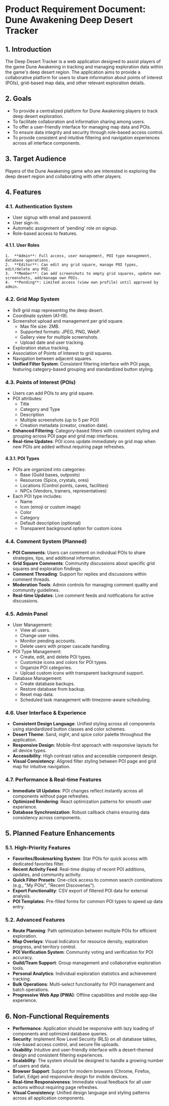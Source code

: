 # Product Requirement Document: Dune Awakening Deep Desert Tracker

## 1. Introduction

The Deep Desert Tracker is a web application designed to assist players of the game Dune Awakening in tracking and managing exploration data within the game's deep desert region. The application aims to provide a collaborative platform for users to share information about points of interest (POIs), grid-based map data, and other relevant exploration details.

## 2. Goals

- To provide a centralized platform for Dune Awakening players to track deep desert exploration.
- To facilitate collaboration and information sharing among users.
- To offer a user-friendly interface for managing map data and POIs.
- To ensure data integrity and security through role-based access control.
- To provide consistent and intuitive filtering and navigation experiences across all interface components.

## 3. Target Audience

Players of the Dune Awakening game who are interested in exploring the deep desert region and collaborating with other players.

## 4. Features

### 4.1. Authentication System
- User signup with email and password.
- User sign-in.
- Automatic assignment of 'pending' role on signup.
- Role-based access to features.

#### 4.1.1. User Roles
    1.  **Admin**: Full access, user management, POI type management, database operations.
    2.  **Editor**: Can edit any grid square, manage POI types, edit/delete any POI.
    3.  **Member**: Can add screenshots to empty grid squares, update own screenshots, add/manage own POIs.
    4.  **Pending**: Limited access (view own profile) until approved by admin.

### 4.2. Grid Map System
- 9x9 grid map representing the deep desert.
- Coordinate system (A1-I9).
- Screenshot upload and management per grid square.
    - Max file size: 2MB.
    - Supported formats: JPEG, PNG, WebP.
    - Gallery view for multiple screenshots.
    - Upload date and user tracking.
- Exploration status tracking.
- Association of Points of Interest to grid squares.
- Navigation between adjacent squares.
- **Unified Filter System**: Consistent filtering interface with POI page, featuring category-based grouping and standardized button styling.

### 4.3. Points of Interest (POIs)
- Users can add POIs to any grid square.
- POI attributes:
    - Title
    - Category and Type
    - Description
    - Multiple screenshots (up to 5 per POI)
    - Creation metadata (creator, creation date).
- **Enhanced Filtering**: Category-based filters with consistent styling and grouping across POI page and grid map interfaces.
- **Real-time Updates**: POI icons update immediately on grid map when new POIs are added without requiring page refreshes.

#### 4.3.1. POI Types
- POIs are organized into categories:
    - Base (Guild bases, outposts)
    - Resources (Spice, crystals, ores)
    - Locations (Control points, caves, facilities)
    - NPCs (Vendors, trainers, representatives)
- Each POI type includes:
    - Name
    - Icon (emoji or custom image)
    - Color
    - Category
    - Default description (optional)
    - Transparent background option for custom icons

### 4.4. Comment System (Planned)
- **POI Comments**: Users can comment on individual POIs to share strategies, tips, and additional information.
- **Grid Square Comments**: Community discussions about specific grid squares and exploration findings.
- **Comment Threading**: Support for replies and discussions within comment threads.
- **Moderation Tools**: Admin controls for managing comment quality and community guidelines.
- **Real-time Updates**: Live comment feeds and notifications for active discussions.

### 4.5. Admin Panel
- User Management:
    - View all users.
    - Change user roles.
    - Monitor pending accounts.
    - Delete users with proper cascade handling.
- POI Type Management:
    - Create, edit, and delete POI types.
    - Customize icons and colors for POI types.
    - Organize POI categories.
    - Upload custom icons with transparent background support.
- Database Management:
    - Create database backups.
    - Restore database from backup.
    - Reset map data.
    - Scheduled task management with timezone-aware scheduling.

### 4.6. User Interface & Experience
- **Consistent Design Language**: Unified styling across all components using standardized button classes and color schemes.
- **Desert Theme**: Sand, night, and spice color palette throughout the application.
- **Responsive Design**: Mobile-first approach with responsive layouts for all device types.
- **Accessibility**: High contrast ratios and accessible component design.
- **Visual Consistency**: Aligned filter styling between POI page and grid map for intuitive navigation.

### 4.7. Performance & Real-time Features
- **Immediate UI Updates**: POI changes reflect instantly across all components without page refreshes.
- **Optimized Rendering**: React optimization patterns for smooth user experience.
- **Database Synchronization**: Robust callback chains ensuring data consistency across components.

## 5. Planned Feature Enhancements

### 5.1. High-Priority Features
- **Favorites/Bookmarking System**: Star POIs for quick access with dedicated favorites filter.
- **Recent Activity Feed**: Real-time display of recent POI additions, updates, and community activity.
- **Quick Filter Presets**: One-click access to common search combinations (e.g., "My POIs", "Recent Discoveries").
- **Export Functionality**: CSV export of filtered POI data for external analysis.
- **POI Templates**: Pre-filled forms for common POI types to speed up data entry.

### 5.2. Advanced Features
- **Route Planning**: Path optimization between multiple POIs for efficient exploration.
- **Map Overlays**: Visual indicators for resource density, exploration progress, and territory control.
- **POI Verification System**: Community voting and verification for POI accuracy.
- **Guild/Team Support**: Group management and collaborative exploration tools.
- **Personal Analytics**: Individual exploration statistics and achievement tracking.
- **Bulk Operations**: Multi-select functionality for POI management and batch operations.
- **Progressive Web App (PWA)**: Offline capabilities and mobile app-like experience.

## 6. Non-Functional Requirements

- **Performance**: Application should be responsive with lazy loading of components and optimized database queries.
- **Security**: Implement Row Level Security (RLS) on all database tables, role-based access control, and secure file uploads.
- **Usability**: Intuitive and user-friendly interface with a desert-themed design and consistent filtering experiences.
- **Scalability**: The system should be designed to handle a growing number of users and data.
- **Browser Support**: Support for modern browsers (Chrome, Firefox, Safari, Edge) and responsive design for mobile devices.
- **Real-time Responsiveness**: Immediate visual feedback for all user actions without requiring page refreshes.
- **Visual Consistency**: Unified design language and styling patterns across all application components. 